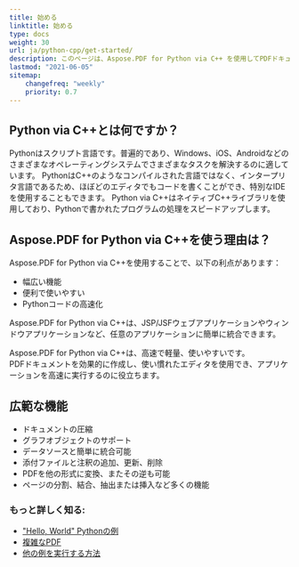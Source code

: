 ```yaml
---
title: 始める
linktitle: 始める
type: docs
weight: 30
url: ja/python-cpp/get-started/
description: このページは、Aspose.PDF for Python via C++ を使用してPDFドキュメントを作成および編集する方法の概要です
lastmod: "2021-06-05"   
sitemap: 
    changefreq: "weekly"
    priority: 0.7
---
```


## Python via C++とは何ですか？

Pythonはスクリプト言語です。普遍的であり、Windows、iOS、Androidなどのさまざまなオペレーティングシステムでさまざまなタスクを解決するのに適しています。
PythonはC++のようなコンパイルされた言語ではなく、インタープリタ言語であるため、ほぼどのエディタでもコードを書くことができ、特別なIDEを使用することもできます。
Python via C++はネイティブC++ライブラリを使用しており、Pythonで書かれたプログラムの処理をスピードアップします。

## Aspose.PDF for Python via C++を使う理由は？

Aspose.PDF for Python via C++を使用することで、以下の利点があります：

- 幅広い機能
- 便利で使いやすい
- Pythonコードの高速化

Aspose.PDF for Python via C++は、JSP/JSFウェブアプリケーションやウィンドウアプリケーションなど、任意のアプリケーションに簡単に統合できます。

Aspose.PDF for Python via C++は、高速で軽量、使いやすいです。  
PDFドキュメントを効果的に作成し、使い慣れたエディタを使用でき、アプリケーションを高速に実行するのに役立ちます。

## 広範な機能

- ドキュメントの圧縮
- グラフオブジェクトのサポート
- データソースと簡単に統合可能
- 添付ファイルと注釈の追加、更新、削除
- PDFを他の形式に変換、またその逆も可能
- ページの分割、結合、抽出または挿入など多くの機能

### もっと詳しく知る:

- ["Hello, World" Pythonの例](/pdf/python-cpp/hello-world-example/)
- [複雑なPDF](/pdf/python-cpp/complex-pdf-example/)
- [他の例を実行する方法](/pdf/python-cpp/how-to-run-other-examples/)